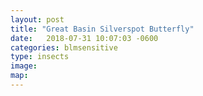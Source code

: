 ```yaml
---
layout: post
title: "Great Basin Silverspot Butterfly"
date:   2018-07-31 10:07:03 -0600
categories: blmsensitive
type: insects
image:
map:
---
```

